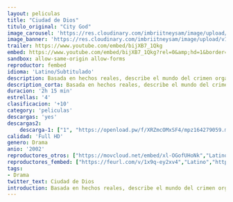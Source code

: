```yaml
---
layout: peliculas
title: "Ciudad de Dios"
titulo_original: "City God"
image_carousel: 'https://res.cloudinary.com/imbriitneysam/image/upload/v1547753430/ciudad-dios-poster-min.jpg'
image_banner: 'https://res.cloudinary.com/imbriitneysam/image/upload/v1547753432/dios-ciudad-banner-min.jpg'
trailer: https://www.youtube.com/embed/bijXB7_1Qkg
embed: https://www.youtube.com/embed/bijXB7_1Qkg?rel=0&amp;hd=1&border=0&wmode=opaque&enablejsapi=1&modestbranding=1&controls=1&showinfo=1
sandbox: allow-same-origin allow-forms
reproductor: fembed
idioma: 'Latino/Subtitulado'
description: Basada en hechos reales, describe el mundo del crimen organizado en Cidade de Deus, un suburbio de Río de Janeiro, desde finales de los sesenta hasta principios de los ochenta, época durante la cual el tráfico de drogas y la violencia impusieron su ley en las favelas. A finales de los sesenta, Buscapé, un niño de 11 años tímido y sensible, observa a los niños duros de su barrio, sus robos, sus peleas, sus enfrentamientos diarios con la policía. Pero él sabe muy bien lo que quiere ser si consigue sobrevivir, fotógrafo. Dadinho, un niño de su edad que se traslada al barrio, sueña con ser el criminal más peligroso de Río de Janeiro y empieza su aprendizaje haciendo recados para los delincuentes locales. Admira a Cabeleira y su pandilla, que se dedican a atracar los camiones del gas. Un día Cabeleira le da a Dadinho la oportunidad de cometer su primer asesinato.
description_corta: Basada en hechos reales, describe el mundo del crimen organizado en Cidade de Deus, un suburbio de Río de Janeiro, desde finales de los sesenta hasta principios de los ochenta, época durante la cual el tráfico de drogas y la violencia impusieron su ley en las favelas. A finales de..
duracion: '2h 15 min'
estrellas: '4'
clasificacion: '+10'
category: 'peliculas'
descargas: 'yes'
descargas2:
    descarga-1: ["1", "https://openload.pw/f/XRZmcOMxSF4/mpz164279059.mp4/", "https://www.google.com/s2/favicons?domain=openload.co","OpenLoad","https://res.cloudinary.com/imbriitneysam/image/upload/v1541473684/mexico.png", "Latino", "Full HD"]
calidad: 'Full HD'
genero: Drama
anio: '2002'
reproductores_otros: ["https://movcloud.net/embed/xl-OGofUHoNk","Latino","https://mstream.space/zf16k16ufhy5","Latino","https://gdriveplayer.me/embed2.php?link=o1VJXMWK3oqWbCh%252BCgFRCgfz2788MGZVYC9qN%252BXQeuzNOnULi7kTCgpl1etAuEveP0Ez2OJKgTT8UrUi3Pcon67oNHmno1dReIFpoWqnBGmj1msXxUg9i%252Bmw8THnnX9ogewkPtbVi8rD%252BFNOup7exmxvaiminTQ8efoC7j%252FzecPMQPB54H9VoIa50vjHB34XD5s4E5sZq9Pj0R%252FDWkGRRG","Subtitulado"]
reproductores_fembed: ["https://feurl.com/v/1x9q-ey2xv4","Latino","https://pelispng.online/v/409xm2wzwyv","Latino","https://feurl.com/v/8god77pkpoy","Subtitulado"]
tags:
- Drama
twitter_text: Ciudad de Dios
introduction: Basada en hechos reales, describe el mundo del crimen organizado en Cidade de Deus, un suburbio de Río de Janeiro, desde finales de los sesenta hasta principios de los ochenta, época durante la cual el tráfico de drogas y la violencia impusieron su ley en las favelas. A finales de 
---
```


 







